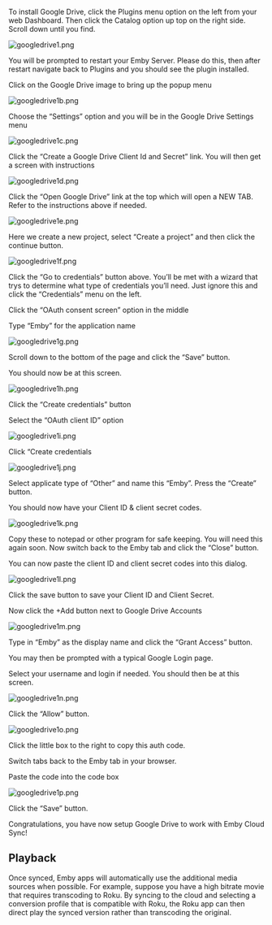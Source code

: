 To install Google Drive, click the Plugins menu option on the left from your web Dashboard.  Then click the Catalog option up top on the right side.  Scroll down until you find.

![googledrive1.png](images/plugins/googledrive1.png)

You will be prompted to restart your Emby Server.  Please do this, then after restart navigate back to Plugins and you should see the plugin installed.

Click on the Google Drive image to bring up the popup menu

![googledrive1b.png](images/plugins/googledrive1b.png)

Choose the “Settings” option and you will be in the Google Drive Settings menu

![googledrive1c.png](images/plugins/googledrive1c.png)

Click the “Create a Google Drive Client Id and Secret” link.  You will then get a screen with instructions

![googledrive1d.png](images/plugins/googledrive1d.png)

Click the “Open Google Drive” link at the top which will open a NEW TAB.  Refer to the instructions above if needed.

![googledrive1e.png](images/plugins/googledrive1e.png)

Here we create a new project, select “Create a project” and then click the continue button.

![googledrive1f.png](images/plugins/googledrive1f.png)

Click the “Go to credentials” button above. You’ll be met with a wizard that trys to determine what type of credentials you’ll need.  Just ignore this and click the “Credentials” menu on the left.

Click the “OAuth consent screen” option in the middle

Type “Emby” for the application name

![googledrive1g.png](images/plugins/googledrive1g.png)

Scroll down to the bottom of the page and click the “Save” button.

You should now be at this screen.

![googledrive1h.png](images/plugins/googledrive1h.png)

Click the “Create credentials” button

Select the “OAuth client ID” option

![googledrive1i.png](images/plugins/googledrive1i.png)

Click “Create credentials

![googledrive1j.png](images/plugins/googledrive1j.png)

Select applicate type of “Other” and name this “Emby”.  Press the “Create” button.

You should now have your Client ID & client secret codes.

![googledrive1k.png](images/plugins/googledrive1k.png)

Copy these to notepad or other program for safe keeping.  You will need this again soon.
Now switch back to the Emby tab and click the “Close” button.

You can now paste the client ID and client secret codes into this dialog.

![googledrive1l.png](images/plugins/googledrive1l.png)

Click the save button to save your Client ID and Client Secret.

Now click the +Add button next to Google Drive Accounts

![googledrive1m.png](images/plugins/googledrive1m.png)

Type in “Emby” as the display name and click the “Grant Access” button.

You may then be prompted with a typical Google Login page.

Select your username and login if needed.  You should then be at this screen.

![googledrive1n.png](images/plugins/googledrive1n.png)

Click the “Allow” button.

![googledrive1o.png](images/plugins/googledrive1o.png)

Click the little box to the right to copy this auth code.

Switch tabs back to the Emby tab in your browser.

Paste the code into the code box

![googledrive1p.png](images/plugins/googledrive1p.png)

Click the “Save” button.

Congratulations, you have now setup Google Drive to work with Emby Cloud Sync!


## Playback

Once synced, Emby apps will automatically use the additional media sources when possible. For example, suppose you have a high bitrate movie that requires transcoding to Roku. By syncing to the cloud and selecting a conversion profile that is compatible with Roku, the Roku app can then direct play the synced version rather than transcoding the original.